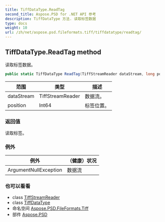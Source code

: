 ```yaml
---
title: TiffDataType.ReadTag
second_title: Aspose.PSD for .NET API 参考
description: TiffDataType 方法. 读取标签数据
type: docs
weight: 10
url: /zh/net/aspose.psd.fileformats.tiff/tiffdatatype/readtag/
---
```

## TiffDataType.ReadTag method

读取标签数据。

```csharp
public static TiffDataType ReadTag(TiffStreamReader dataStream, long position)
```

| 范围 | 类型 | 描述 |
| --- | --- | --- |
| dataStream | TiffStreamReader | 数据流。 |
| position | Int64 | 标签位置。 |

### 返回值

读取标签。

### 例外

| 例外 | （健康）状况 |
| --- | --- |
| ArgumentNullException | 数据流 |

### 也可以看看

* class [TiffStreamReader](../../../aspose.psd.fileformats.tiff.filemanagement/tiffstreamreader/)
* class [TiffDataType](../)
* 命名空间 [Aspose.PSD.FileFormats.Tiff](../../tiffdatatype/)
* 部件 [Aspose.PSD](../../../)


